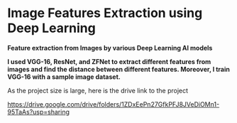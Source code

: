 # Image Features Extraction using Deep Learning
**Feature extraction from Images by various Deep Learning AI models**

**I used VGG-16, ResNet, and ZFNet to extract different features from images and find the distance between different features. Moreover, I train VGG-16 with a sample image dataset.**

As the project size is large, here is the drive link to the project

https://drive.google.com/drive/folders/1ZDxEePn27GfkPFJ8JVeDiOMn1-95TaAs?usp=sharing
